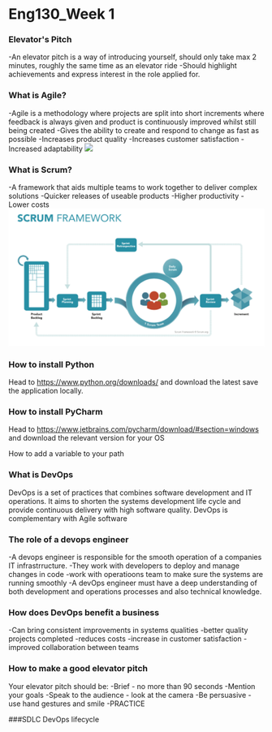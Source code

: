 # Eng130_Week 1 

### Elevator's Pitch
-An elevator pitch is a  way of introducing yourself, should only take max 2 minutes, roughly the same time as an elevator ride
-Should highlight achievements and express interest in the role applied for.


### What is Agile?
-Agile is a methodology where projects are split into short increments where feedback is always given and product is continuously improved whilst still being created
-Gives the ability to create and respond to change as fast as possible
-Increases product quality
-Increases customer satisfaction
-Increased adaptability
![](Images/Agile.png)

### What is Scrum?
-A framework that aids multiple teams to work together to deliver complex solutions
-Quicker releases of useable products
-Higher productivity
-Lower costs
![](Images/Scrum.png)


### How to install Python
Head to https://www.python.org/downloads/ and download the latest save the application locally.

### How to install PyCharm
Head to https://www.jetbrains.com/pycharm/download/#section=windows and download the relevant version for your OS


How to add a variable to your path


### What is DevOps
DevOps is a set of practices that combines software development and IT operations. 
It aims to shorten the systems development life cycle and provide continuous delivery with high software quality. 
DevOps is complementary with Agile software

### The role of a devops engineer
-A devops engineer is responsible for the smooth operation of a companies IT infrastrructure.
-They work with developers to deploy and manage changes in code
-work with operatioons team to make sure the systems are running smoothly
-A devOps engineer must have a deep understanding of both development and operations processes and also technical knowledge.

### How does DevOps benefit a business
-Can bring consistent improvements in systems qualities
-better quality projects completed
-reduces costs
-increase in customer satisfaction
-improved collaboration between teams

### How to make a good elevator pitch
Your elevator pitch should be:
-Brief - no more than 90 seconds
-Mention your goals
-Speak to the audience - look at the camera
-Be persuasive - use hand gestures and smile
-PRACTICE


###SDLC DevOps lifecycle

